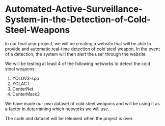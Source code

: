 # Automated-Active-Surveillance-System-in-the-Detection-of-Cold-Steel-Weapons
In our final year project, we will be creating a website that will be able to provide and automatic real-time detection of cold steel weapon. In the event of a detection, the system will then alert the user through the website

We will be testing at least 4 of the following networks to detect the cold steel weapons:
1) YOLOV3-spp
2) YOLACT
3) CenterNet
4) CenterMask2

We have made our own dataset of cold steel weapons and will be using it as a factor in determining which networks we will use.

The code and dataset will be released when the project is over. 

